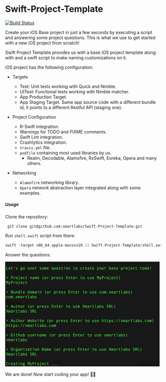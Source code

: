 # Swift-Project-Template

[![Build Status](https://travis-ci.org/xmartlabs/Swift-Project-Template.svg?branch=master)](https://travis-ci.org/xmartlabs/Swift-Project-Template)

Create your iOS Base project in just a few seconds by executing a script and answering some project questions. This is what we use to get started with a new iOS project from scratch!

Swift Project Template provides us with a base iOS project template along with and a swift script to make naming customizations on it.

iOS project has the following configuration:

* Targets
  * Test: Unit tests working with Quick and Nimble.
  * UITest: Functional tests working with Nimble matcher.
  * App Production Target.
  * App Staging Target. Same app source code with a different bundle id, it points to a different Restful API (staging one).

* Project Configuration
  * R-Swift integration.
  * Warnings for TODO and FIXME comments.
  * Swift Lint integration.
  * Crashlytics integration.
  * `travis.yml` file.
  * `podfile` containing most used libraries by us.
    - Realm, Decodable, Alamofire, RxSwift, Eureka, Opera and many others.

* Networking
  * `Alamofire` networking library.
  * `Opera` network abstraction layer integrated along with some examples.


##### Usage

Clone the repository:
```shell
 git clone git@github.com:xmartlabs/Swift-Project-Template.git
 ```
Run `shell.swift` script from there:

```swift
swift -target x86_64-apple-macosx10.11 Swift-Project-Template/shell.swift
```

Answer the questions:

<img src="readme-image.png" width="500"/>

We are done! Now start coding your app! 🍻🍻
